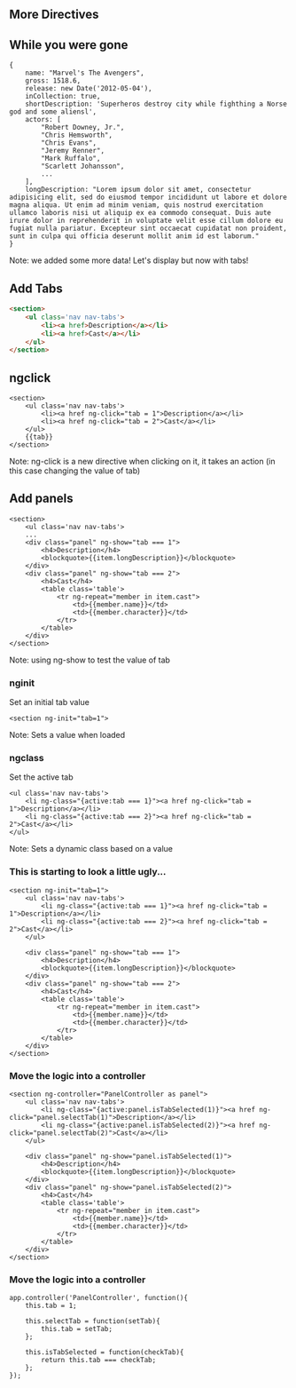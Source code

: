## More Directives



## While you were gone
```
{
    name: "Marvel's The Avengers",
    gross: 1518.6,
    release: new Date('2012-05-04'),
    inCollection: true,
    shortDescription: 'Superheros destroy city while fighthing a Norse god and some aliensl',
    actors: [
        "Robert Downey, Jr.",
        "Chris Hemsworth",
        "Chris Evans",
        "Jeremy Renner",
        "Mark Ruffalo",
        "Scarlett Johansson",
        ...
    ],
    longDescription: "Lorem ipsum dolor sit amet, consectetur adipisicing elit, sed do eiusmod tempor incididunt ut labore et dolore magna aliqua. Ut enim ad minim veniam, quis nostrud exercitation ullamco laboris nisi ut aliquip ex ea commodo consequat. Duis aute irure dolor in reprehenderit in voluptate velit esse cillum dolore eu fugiat nulla pariatur. Excepteur sint occaecat cupidatat non proident, sunt in culpa qui officia deserunt mollit anim id est laborum."
}
```

Note:
we added some more data!
Let's display but now with tabs!


## Add Tabs
```html
<section>
    <ul class='nav nav-tabs'>
        <li><a href>Description</a></li>
        <li><a href>Cast</a></li>
    </ul>
</section>
```


## ngclick
```
<section>
    <ul class='nav nav-tabs'>
        <li><a href ng-click="tab = 1">Description</a></li>
        <li><a href ng-click="tab = 2">Cast</a></li>
    </ul>
    {{tab}}
</section>
```

Note:
ng-click is a new directive
when clicking on it, it takes an action (in this case changing the value of tab)


## Add panels
```
<section>
    <ul class='nav nav-tabs'>
    ...
    <div class="panel" ng-show="tab === 1">
        <h4>Description</h4>
        <blockquote>{{item.longDescription}}</blockquote>
    </div>
    <div class="panel" ng-show="tab === 2">
        <h4>Cast</h4>
        <table class='table'>
            <tr ng-repeat="member in item.cast">
                <td>{{member.name}}</td>
                <td>{{member.character}}</td>
            </tr>
        </table>
    </div>
</section>
```

Note:
using ng-show to test the value of tab


### nginit
Set an initial tab value
```
<section ng-init="tab=1">
```
Note:
Sets a value when loaded


### ngclass
Set the active tab
```
<ul class='nav nav-tabs'>
    <li ng-class="{active:tab === 1}"><a href ng-click="tab = 1">Description</a></li>
    <li ng-class="{active:tab === 2}"><a href ng-click="tab = 2">Cast</a></li>
</ul>
```
Note:
Sets a dynamic class based on a value



### This is starting to look a little ugly...
```
<section ng-init="tab=1">
    <ul class='nav nav-tabs'>
        <li ng-class="{active:tab === 1}"><a href ng-click="tab = 1">Description</a></li>
        <li ng-class="{active:tab === 2}"><a href ng-click="tab = 2">Cast</a></li>
    </ul>

    <div class="panel" ng-show="tab === 1">
        <h4>Description</h4>
        <blockquote>{{item.longDescription}}</blockquote>
    </div>
    <div class="panel" ng-show="tab === 2">
        <h4>Cast</h4>
        <table class='table'>
            <tr ng-repeat="member in item.cast">
                <td>{{member.name}}</td>
                <td>{{member.character}}</td>
            </tr>
        </table>
    </div>
</section>
```


### Move the logic into a controller
```
<section ng-controller="PanelController as panel">
    <ul class='nav nav-tabs'>
        <li ng-class="{active:panel.isTabSelected(1)}"><a href ng-click="panel.selectTab(1)">Description</a></li>
        <li ng-class="{active:panel.isTabSelected(2)}"><a href ng-click="panel.selectTab(2)">Cast</a></li>
    </ul>

    <div class="panel" ng-show="panel.isTabSelected(1)">
        <h4>Description</h4>
        <blockquote>{{item.longDescription}}</blockquote>
    </div>
    <div class="panel" ng-show="panel.isTabSelected(2)">
        <h4>Cast</h4>
        <table class='table'>
            <tr ng-repeat="member in item.cast">
                <td>{{member.name}}</td>
                <td>{{member.character}}</td>
            </tr>
        </table>
    </div>
</section>
```


### Move the logic into a controller
```
app.controller('PanelController', function(){
    this.tab = 1;

    this.selectTab = function(setTab){
        this.tab = setTab;
    };

    this.isTabSelected = function(checkTab){
        return this.tab === checkTab;
    };
});
```
